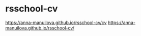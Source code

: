# rsschool-cv
https://anna-manuilova.github.io/rsschool-cv/cv
https://anna-manuilova.github.io/rsschool-cv/